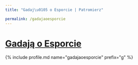 ```yaml
---
title: "Gadaj\u0105 o Esporcie | Patromierz"

permalink: /gadajaoesporcie
---
```


# [Gadają o Esporcie](https://patronite.pl/gadajaoesporcie)

{% include profile.md name="gadajaoesporcie" prefix="g" %}
